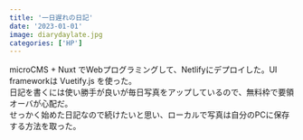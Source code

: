 ```yaml
---
title: '一日遅れの日記'
date: '2023-01-01'
image: diarydaylate.jpg
categories: ['HP']
---
```


microCMS + Nuxt でWebプログラミングして、Netlifyにデプロイした。UI frameworkは Vuetify.js を使った。  
日記を書くには使い勝手が良いが毎日写真をアップしているので、無料枠で要領オーバが心配だ。  
せっかく始めた日記なので続けたいと思い、ローカルで写真は自分のPCに保存する方法を取った。
